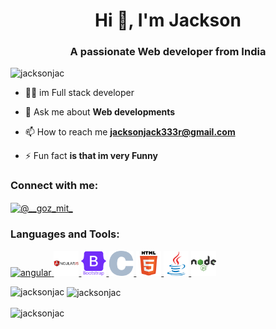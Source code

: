 <h1 align="center">Hi 👋, I'm Jackson</h1>
<h3 align="center">A passionate Web developer from India</h3>

<p align="left"> <img src="https://komarev.com/ghpvc/?username=jacksonjac&label=Profile%20views&color=0e75b6&style=flat" alt="jacksonjac" /> </p>


- 👨‍💻 im  Full stack developer

- 💬 Ask me about **Web developments**

- 📫 How to reach me **jacksonjack333r@gmail.com**

- ⚡ Fun fact **is that im very Funny**

<h3 align="left">Connect with me:</h3>
<p align="left">
<a href="https://instagram.com/@__goz_mit_" target="blank"><img align="center" src="https://img.freepik.com/free-vector/instagram-icon_1057-2227.jpg?w=740&t=st=1703146208~exp=1703146808~hmac=ef786b27c3cee2d128bf1bac6e06983ee6c1e8adb9b50dd5e4922fc1f3be8910" alt="@__goz_mit_" height="30" width="40" /></a>
</p>

<h3 align="left">Languages and Tools:</h3>
<p align="left"> <a href="https://angular.io" target="_blank" rel="noreferrer"> <img src="https://angular.io/assets/images/logos/angular/angular.svg" alt="angular" width="40" height="40"/> </a> <a href="https://angular.io" target="_blank" rel="noreferrer"> <img src="https://raw.githubusercontent.com/devicons/devicon/master/icons/angularjs/angularjs-original-wordmark.svg" alt="angularjs" width="40" height="40"/> </a> <a href="https://getbootstrap.com" target="_blank" rel="noreferrer"> <img src="https://raw.githubusercontent.com/devicons/devicon/master/icons/bootstrap/bootstrap-plain-wordmark.svg" alt="bootstrap" width="40" height="40"/> </a> <a href="https://www.cprogramming.com/" target="_blank" rel="noreferrer"> <img src="https://raw.githubusercontent.com/devicons/devicon/master/icons/c/c-original.svg" alt="c" width="40" height="40"/> </a> <a href="https://www.w3.org/html/" target="_blank" rel="noreferrer"> <img src="https://raw.githubusercontent.com/devicons/devicon/master/icons/html5/html5-original-wordmark.svg" alt="html5" width="40" height="40"/> </a> <a href="https://www.java.com" target="_blank" rel="noreferrer"> <img src="https://raw.githubusercontent.com/devicons/devicon/master/icons/java/java-original.svg" alt="java" width="40" height="40"/> </a> <a href="https://nodejs.org" target="_blank" rel="noreferrer"> <img src="https://raw.githubusercontent.com/devicons/devicon/master/icons/nodejs/nodejs-original-wordmark.svg" alt="nodejs" width="40" height="40"/> </a> </p>

<p><img align="left" src="https://github-readme-stats.vercel.app/api/top-langs?username=jacksonjac&show_icons=true&locale=en&layout=compact" alt="jacksonjac" /></p>

<p>&nbsp;<img align="center" src="https://github-readme-stats.vercel.app/api?username=jacksonjac&show_icons=true&locale=en" alt="jacksonjac" /></p>

<p><img align="center" src="https://github-readme-streak-stats.herokuapp.com/?user=jacksonjac&" alt="jacksonjac" /></p>
